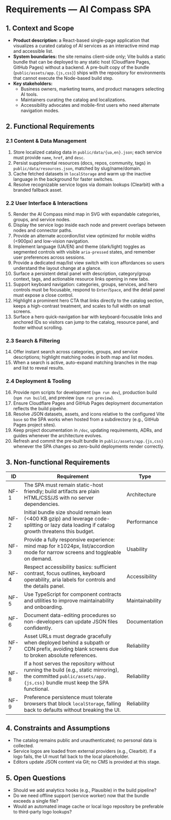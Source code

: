 # Requirements — AI Compass SPA

## 1. Context and Scope
- **Product description:** a React-based single-page application that visualizes a curated catalog of AI services as an interactive mind map and accessible list.
- **System boundaries:** the site remains client-side only; Vite builds a static bundle that can be deployed to any static host (Cloudflare Pages, GitHub Pages) without a backend. A pre-built copy of the bundle (`public/assets/app.{js,css}`) ships with the repository for environments that cannot execute the Node-based build step.
- **Key stakeholders:**
  - Business owners, marketing teams, and product managers selecting AI tools.
  - Maintainers curating the catalog and localizations.
  - Accessibility advocates and mobile-first users who need alternate navigation modes.

## 2. Functional Requirements
### 2.1 Content & Data Management
1. Store localized catalog data in `public/data/{ua,en}.json`; each service must provide `name`, `href`, and `desc`.
2. Persist supplemental resources (docs, repos, community, tags) in `public/data/resources.json`, matched by slug/name/domain.
3. Cache fetched datasets in `localStorage` and warm up the inactive language in the background for faster switches.
4. Resolve recognizable service logos via domain lookups (Clearbit) with a branded fallback asset.

### 2.2 User Interface & Interactions
5. Render the AI Compass mind map in SVG with expandable categories, groups, and service nodes.
6. Display the service logo inside each node and prevent overlaps between nodes and connector paths.
7. Provide an alternate accordion/list view optimized for mobile widths (<900px) and low-vision navigation.
8. Implement language (UA/EN) and theme (dark/light) toggles as segmented controls with visible `aria-pressed` states, and
   remember user preferences across sessions.
9. Provide a dedicated map/list view switch with icon affordances so users understand the layout change at a glance.
10. Surface a persistent detail panel with description, category/group context, tags, and actionable resource links opening in
    new tabs.
11. Support keyboard navigation: categories, groups, services, and hero controls must be focusable, respond to `Enter`/`Space`,
    and the detail panel must expose a close control.
12. Highlight a prominent hero CTA that links directly to the catalog section, keeps a high-contrast treatment, and scales to
    full width on small screens.
13. Surface a hero quick-navigation bar with keyboard-focusable links and anchored IDs so visitors can jump to the catalog,
    resource panel, and footer without scrolling.

### 2.3 Search & Filtering
14. Offer instant search across categories, groups, and service descriptions; highlight matching nodes in both map and list modes.
15. When a search is active, auto-expand matching branches in the map and list to reveal results.

### 2.4 Deployment & Tooling
16. Provide npm scripts for development (`npm run dev`), production build (`npm run build`), and preview (`npm run preview`).
17. Ensure Cloudflare Pages and GitHub Pages deployment documentation reflects the build pipeline.
18. Resolve JSON datasets, assets, and icons relative to the configured Vite `base` so the SPA works when hosted from a subdirectory (e.g., GitHub Pages project sites).
19. Keep project documentation in `/doc`, updating requirements, ADRs, and guides whenever the architecture evolves.
20. Refresh and commit the pre-built bundle in `public/assets/app.{js,css}` whenever the SPA changes so zero-build deployments render correctly.

## 3. Non-functional Requirements
| ID  | Requirement | Type |
| --- | --- | --- |
| NF-1 | The SPA must remain static-host friendly; build artifacts are plain HTML/CSS/JS with no server dependencies. | Architecture |
| NF-2 | Initial bundle size should remain lean (<400 KB gzip) and leverage code-splitting or lazy data loading if catalog growth threatens this budget. | Performance |
| NF-3 | Provide a fully responsive experience: mind map for ≥1024px, list/accordion mode for narrow screens and toggleable on demand. | Usability |
| NF-4 | Respect accessibility basics: sufficient contrast, focus outlines, keyboard operability, aria labels for controls and the details panel. | Accessibility |
| NF-5 | Use TypeScript for component contracts and utilities to improve maintainability and onboarding. | Maintainability |
| NF-6 | Document data-editing procedures so non-developers can update JSON files confidently. | Documentation |
| NF-7 | Asset URLs must degrade gracefully when deployed behind a subpath or CDN prefix, avoiding blank screens due to broken absolute references. | Reliability |
| NF-8 | If a host serves the repository without running the build (e.g., static mirroring), the committed `public/assets/app.{js,css}` bundle must keep the SPA functional. | Reliability |
| NF-9 | Preference persistence must tolerate browsers that block `localStorage`, falling back to defaults without breaking the UI. | Reliability |

## 4. Constraints and Assumptions
- The catalog remains public and unauthenticated; no personal data is collected.
- Service logos are loaded from external providers (e.g., Clearbit). If a logo fails, the UI must fall back to the local placeholder.
- Editors update JSON content via Git; no CMS is provided at this stage.

## 5. Open Questions
- Should we add analytics hooks (e.g., Plausible) in the build pipeline?
- Do we need offline support (service worker) now that the bundle exceeds a single file?
- Would an automated image cache or local logo repository be preferable to third-party logo lookups?
